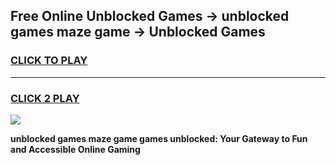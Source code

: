 
## Free Online Unblocked Games → unblocked games maze game → Unblocked Games
<h3>
<a href="https://premium.freeplayer.one?title=unblocked_games_maze_game&ref=21F">CLICK TO PLAY</a></h3>
<hr>

<h3>
<a href="https://premium.freeplayer.one?title=unblocked_games_maze_game&ref=21F">CLICK 2 PLAY</a>
  
</h3>

<a href="https://premium.freeplayer.one?title=unblocked_games_maze_game&ref=21F/"><img src="https://clearcache.store/games.png"></a>


**unblocked games maze game games unblocked: Your Gateway to Fun and Accessible Online Gaming**
